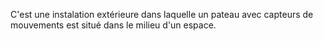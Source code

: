 C'est une instalation extérieure dans laquelle un pateau avec capteurs de mouvements est situé dans le milieu d'un espace.
